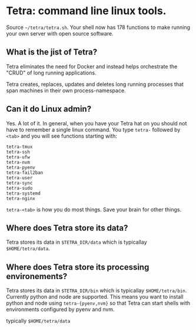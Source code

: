 # Tetra: command line linux tools.

Source `~/tetra/tetra.sh`. Your shell now has 178 functions
to make running your own server with open source software.

## What is the jist of Tetra?

Tetra eliminates the need for Docker and instead helps 
orchestrate the "CRUD" of long running applications.

Tetra creates, replaces, updates and deletes 
long running processes that span machines in their own
process-namespace.

## Can it do Linux admin?

Yes. A lot of it. In general, when you have your 
Tetra hat on you should not have to remember a single
linux command. You type `tetra-` followed by `<tab>` 
and you will see functions starting with:

```
tetra-tmux
tetra-ssh
tetra-ufw
tetra-nvm
tetra-pyenv
tetra-fail2ban
tetra-user
tetra-sync
tetra-sudo
tetra-systemd
tetra-nginx
```

`tetra-<tab>` is how you do most things. Save your brain for other things.

## Where does Tetra store its data?
Tetra stores its data in `$TETRA_DIR/data` which is typicallay `$HOME/tetra/data`.


## Where does Tetra store its processing environements?
Tetra stores its data in `$TETRA_DIR/bin` which is typicallay `$HOME/tetra/bin`.
Currently python and node are supported. This means you want to install python 
and node using `tetra-{pyenv,nvm}` so that Tetra can start shells with 
environments configured by pyenv and nvm.

typically `$HOME/tetra/data`